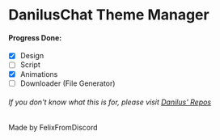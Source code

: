 #	DanilusChat Theme Manager



#### **Progress Done:**

- [x] Design
- [ ] Script
- [x] Animations
- [ ] Downloader (File Generator)

###### If you don't know what this is for, please visit [Danilus' Repos](https://github.com/Danilus-s/DanilusChat)

Made by FelixFromDiscord